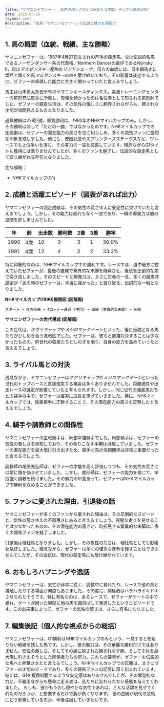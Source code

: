 ```yaml
---
title: "ヤマニンゼファー -  気性の激しさゆえに秘めたる才能、そして伝説の父系"
date: 2025-05-15
layout: post
description: "名馬『ヤマニンゼファー』の伝説と魅力を深堀り"
---
```


## 1. 馬の概要（血統、戦績、主な勝鞍）

ヤマニンゼファーは、1987年4月27日生まれの芦毛の競走馬。父は伝説的名馬であるノーザンダンサー系の代表格、Northern Dancerの直仔であるNijinsky II、母は*マルゼンスキー*産駒の*リンドシェーナ*。母方の血統には、日本競馬史に燦然と輝く名馬*マルゼンスキー*の血を受け継いでおり、その影響は後述するように、ゼファーの卓越した能力に大きく関わっていたと言えるでしょう。

馬主は山本慎太郎氏所有のヤマニンホールディングス。美浦トレーニングセンターの尾形充弘厩舎に所属し、管理を預かったのは名伯楽として知られる尾形師でした。ゼファーの競走生活は、その気性の激しさに翻弄されながらも、類まれな才能が垣間見えるものとなりました。

通算成績は22戦7勝。重賞勝利は、1990年のNHKマイルカップのみ。しかし、その勝利は決して「ただの一勝」ではなかったのです。NHKマイルカップでの圧勝劇は、ゼファーの潜在能力の高さを世に知らしめ、多くの競馬ファンに強烈な印象を残しました。他にも、安田記念やスプリンターズステークスなど、G1レースでも上位争いを演じ、その実力の一端を披露しています。残念ながらG1タイトル獲得には至りませんでしたが、多くのファンを魅了し、伝説的な競走馬として語り継がれる存在となりました。

主な勝鞍：
* NHKマイルカップ(G1)


## 2. 成績と活躍エピソード（図表があれば出力）

ヤマニンゼファーの競走成績は、その気性の荒さゆえに安定性に欠けていたと言えるでしょう。しかし、その能力は紛れもなく一流であり、一瞬の爆発力は他の追随を許しませんでした。

| 年 | 齢 | 出走数 | 勝利数 | 2着 | 3着 | 勝率 |
|---|---|---|---|---|---|---|
| 1990 | 3歳 | 10 | 3 | 3 | 1 | 30.0% |
| 1991 | 4歳 | 12 | 4 | 2 | 2 | 33.3% |


特に印象的なのは、NHKマイルカップでの勝利です。レースでは、道中後方に控えていたゼファーが、最後の直線で驚異的な末脚を爆発させ、後続を圧倒的な差で突き放しました。そのスピードと瞬発力は、まさに圧巻の一言。多くの競馬評論家が「あの時のゼファーは、本当に強かった」と振り返る、伝説的な一戦となりました。


**NHKマイルカップ(1990)展開図 (図解風)**

```
スタート → 後方待機 → 4コーナー通過 (中団) → 直線 (驚異的な末脚) → 圧勝
```

**ヤマニンゼファーの世代構成 (図解風)**

この世代は、*オグリキャップ*や*メジロマックイーン*といった、後に伝説となる馬たちがひしめき合う激戦区でした。ゼファーは、彼らと直接対決することは少なかったものの、同世代の強豪たちとしのぎを削り、自身の能力を高めていったと言えるでしょう。


## 3. ライバル馬との対決

残念ながら、ヤマニンゼファーは*オグリキャップ*や*メジロマックイーン*といった世代のトップホースと直接激突する機会は多くありませんでした。距離適性や出走レースの選定が影響していたと考えられます。しかし、同じ世代の強豪馬たちとの競争の中で、ゼファーは着実に成長を遂げていきました。特に、NHKマイルカップでは、強豪相手に圧勝することで、その潜在能力の高さを証明したと言えるでしょう。


## 4. 騎手や調教師との関係性

ヤマニンゼファーの主戦騎手は、岡部幸雄騎手でした。岡部騎手は、ゼファーの気性の激しさを熟知しており、その乗りこなす手腕は卓越していました。ゼファーの潜在能力を最大限に引き出すため、騎手と馬の信頼関係は非常に重要だったと言えるでしょう。

調教師の尾形充弘師は、ゼファーの才能を高く評価しつつも、その気性の荒さには常に頭を悩ませていました。しかし、尾形師は、ゼファーの能力を信じて、辛抱強く調教を続けました。その努力の甲斐あって、ゼファーはNHKマイルカップで勝利を収めることができました。


## 5. ファンに愛された理由、引退後の話

ヤマニンゼファーが多くのファンから愛された理由は、その圧倒的なスピードと、気性の荒さゆえの不器用さにあると言えるでしょう。完璧な走りを見せることは少なかったものの、その潜在能力の高さと、時折見せる驚異的な末脚は、多くの競馬ファンを魅了しました。

引退後は種牡馬となりました。しかし、その気性の荒さは、種牡馬としても影響を及ぼしました。残念ながら、ゼファーは多くの優秀な産駒を残すことはできませんでしたが、その血統は、現代の競走馬にも受け継がれています。


## 6. おもしろハプニングや逸話

ヤマニンゼファーは、気性が非常に荒く、調教中に暴れたり、レースで他の馬と接触したりする場面が何度もありました。その度に、関係者はハラハラドキドキさせられたそうです。特に有名なのは、あるレースで、ゼファーがゲートの中で暴れ、ゲートが開いた瞬間に他の馬を蹴飛ばして発進したというエピソードです。この出来事によって、ゼファーの気性の荒さは、さらに有名になりました。


## 7. 編集後記（個人的な視点からの総括）

ヤマニンゼファーは、G1勝利はNHKマイルカップのみという、一見すると物足りない戦績を残した馬です。しかし、彼の魅力は、その華麗な勝利だけではありません。気性の激しさ、そしてその裏に隠された類まれな才能、そしてそれを最大限に引き出そうとした関係者たちの努力。これらの要素が、ゼファーを伝説的な馬へと昇華させたと言えるでしょう。NHKマイルカップでの圧勝は、まさにゼファーの才能のピークであり、多くの競馬ファンの記憶に深く刻まれています。彼には、G1を複数制覇するような安定感はありませんでしたが、その爆発的な力と、不器用ながらも懸命に走る姿は、私たちに忘れられない感動を与えてくれました。  もしも、彼がもう少し穏やかな気性であれば、どんな活躍を見せてくれたのだろうか、と想像するだけで胸が熱くなります。  彼の血統が現代の競馬にどう影響しているのか、今後注目していきたいです。
